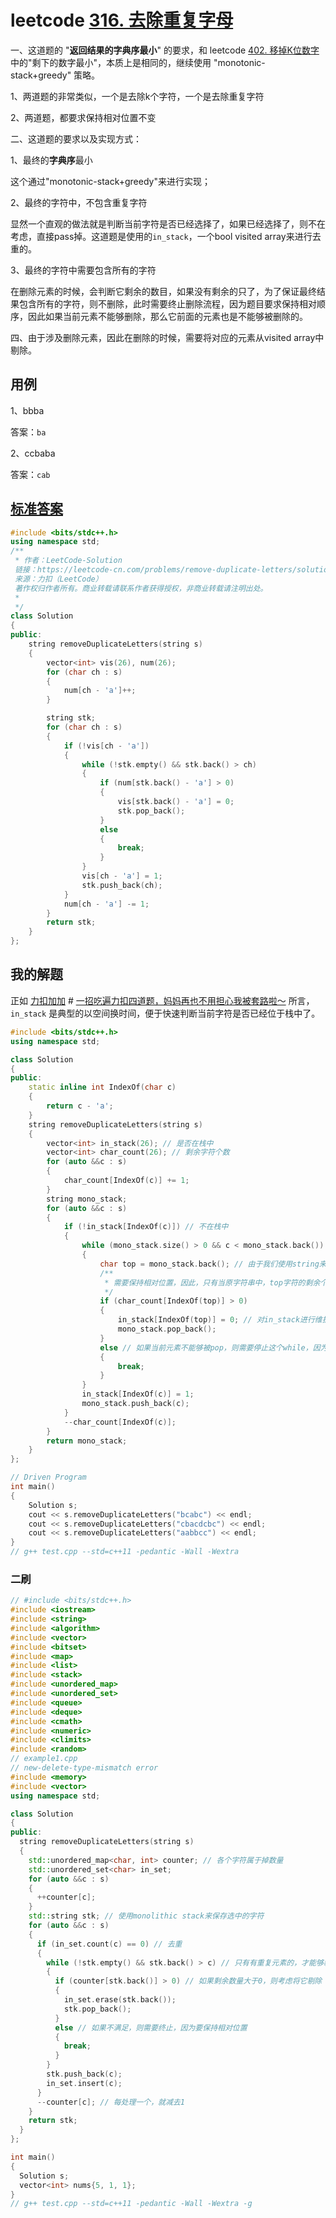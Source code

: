 # leetcode [316. 去除重复字母](https://leetcode-cn.com/problems/remove-duplicate-letters/)

一、这道题的  "**返回结果的字典序最小**" 的要求，和 leetcode [402. 移掉K位数字](https://leetcode-cn.com/problems/remove-k-digits/) 中的"剩下的数字最小"，本质上是相同的，继续使用 "monotonic-stack+greedy" 策略。

1、两道题的非常类似，一个是去除k个字符，一个是去除重复字符

2、两道题，都要求保持相对位置不变



二、这道题的要求以及实现方式：

1、最终的**字典序**最小

这个通过"monotonic-stack+greedy"来进行实现；

2、最终的字符中，不包含重复字符

显然一个直观的做法就是判断当前字符是否已经选择了，如果已经选择了，则不在考虑，直接pass掉。这道题是使用的`in_stack`，一个bool visited array来进行去重的。

3、最终的字符中需要包含所有的字符

在删除元素的时候，会判断它剩余的数目，如果没有剩余的只了，为了保证最终结果包含所有的字符，则不删除，此时需要终止删除流程，因为题目要求保持相对顺序，因此如果当前元素不能够删除，那么它前面的元素也是不能够被删除的。

四、由于涉及删除元素，因此在删除的时候，需要将对应的元素从visited array中剔除。

## 用例



1、bbba

答案：`ba`

2、ccbaba

答案：`cab`



## [标准答案](https://leetcode-cn.com/problems/remove-duplicate-letters/solution/qu-chu-zhong-fu-zi-mu-by-leetcode-soluti-vuso/)

```C++
#include <bits/stdc++.h>
using namespace std;
/**
 * 作者：LeetCode-Solution
 链接：https://leetcode-cn.com/problems/remove-duplicate-letters/solution/qu-chu-zhong-fu-zi-mu-by-leetcode-soluti-vuso/
 来源：力扣（LeetCode）
 著作权归作者所有。商业转载请联系作者获得授权，非商业转载请注明出处。
 *
 */
class Solution
{
public:
	string removeDuplicateLetters(string s)
	{
		vector<int> vis(26), num(26);
		for (char ch : s)
		{
			num[ch - 'a']++;
		}

		string stk;
		for (char ch : s)
		{
			if (!vis[ch - 'a'])
			{
				while (!stk.empty() && stk.back() > ch)
				{
					if (num[stk.back() - 'a'] > 0)
					{
						vis[stk.back() - 'a'] = 0;
						stk.pop_back();
					}
					else
					{
						break;
					}
				}
				vis[ch - 'a'] = 1;
				stk.push_back(ch);
			}
			num[ch - 'a'] -= 1;
		}
		return stk;
	}
};


```





## 我的解题

正如 [力扣加加](https://leetcode-cn.com/u/fe-lucifer/) # [一招吃遍力扣四道题，妈妈再也不用担心我被套路啦～](https://leetcode-cn.com/problems/remove-duplicate-letters/solution/yi-zhao-chi-bian-li-kou-si-dao-ti-ma-ma-zai-ye-b-4/) 所言，`in_stack` 是典型的以空间换时间，便于快速判断当前字符是否已经位于栈中了。

```C++
#include <bits/stdc++.h>
using namespace std;

class Solution
{
public:
	static inline int IndexOf(char c)
	{
		return c - 'a';
	}
	string removeDuplicateLetters(string s)
	{
		vector<int> in_stack(26); // 是否在栈中
		vector<int> char_count(26); // 剩余字符个数
		for (auto &&c : s)
		{
			char_count[IndexOf(c)] += 1;
		}
		string mono_stack;
		for (auto &&c : s)
		{
			if (!in_stack[IndexOf(c)]) // 不在栈中
			{
				while (mono_stack.size() > 0 && c < mono_stack.back())
				{
					char top = mono_stack.back(); // 由于我们使用string来作为stack，所以string.back对应的是stack.top
					/**
					 * 需要保持相对位置，因此，只有当原字符串中，top字符的剩余个数大于一个的时候，才能够将其弹出栈
					 */
					if (char_count[IndexOf(top)] > 0)
					{
						in_stack[IndexOf(top)] = 0; // 对in_stack进行维护
						mono_stack.pop_back();
					}
					else // 如果当前元素不能够被pop，则需要停止这个while，因为需要保持相对顺序
					{
						break;
					}
				}
				in_stack[IndexOf(c)] = 1;
				mono_stack.push_back(c);
			}
			--char_count[IndexOf(c)];
		}
		return mono_stack;
	}
};

// Driven Program
int main()
{
	Solution s;
	cout << s.removeDuplicateLetters("bcabc") << endl;
	cout << s.removeDuplicateLetters("cbacdcbc") << endl;
	cout << s.removeDuplicateLetters("aabbcc") << endl;
}
// g++ test.cpp --std=c++11 -pedantic -Wall -Wextra


```

### 二刷

```c++
// #include <bits/stdc++.h>
#include <iostream>
#include <string>
#include <algorithm>
#include <vector>
#include <bitset>
#include <map>
#include <list>
#include <stack>
#include <unordered_map>
#include <unordered_set>
#include <queue>
#include <deque>
#include <cmath>
#include <numeric>
#include <climits>
#include <random>
// example1.cpp
// new-delete-type-mismatch error
#include <memory>
#include <vector>
using namespace std;

class Solution
{
public:
  string removeDuplicateLetters(string s)
  {
    std::unordered_map<char, int> counter; // 各个字符属于掉数量
    std::unordered_set<char> in_set;
    for (auto &&c : s)
    {
      ++counter[c];
    }
    std::string stk; // 使用monolithic stack来保存选中的字符
    for (auto &&c : s)
    {
      if (in_set.count(c) == 0) // 去重
      {
        while (!stk.empty() && stk.back() > c) // 只有有重复元素的，才能够剔除掉
        {
          if (counter[stk.back()] > 0) // 如果剩余数量大于0，则考虑将它剔除
          {
            in_set.erase(stk.back());
            stk.pop_back();
          }
          else // 如果不满足，则需要终止，因为要保持相对位置
          {
            break;
          }
        }
        stk.push_back(c);
        in_set.insert(c);
      }
      --counter[c]; // 每处理一个，就减去1
    }
    return stk;
  }
};

int main()
{
  Solution s;
  vector<int> nums{5, 1, 1};
}
// g++ test.cpp --std=c++11 -pedantic -Wall -Wextra -g

```

